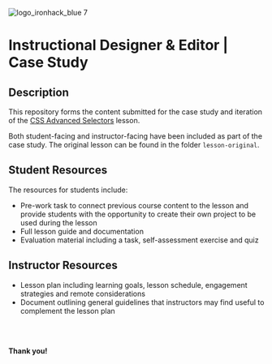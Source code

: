 ![logo_ironhack_blue 7](https://user-images.githubusercontent.com/23629340/40541063-a07a0a8a-601a-11e8-91b5-2f13e4e6b441.png)

# Instructional Designer & Editor | Case Study

##  Description

This repository forms the content submitted for the case study and iteration of the [CSS Advanced Selectors](https://github.com/ironhack-edu/temp-id-case-study/blob/master/lessons/css-selectors-advanced.md) lesson.

Both student-facing and instructor-facing have been included as part of the case study. The original lesson can be found in the folder `lesson-original`.

## Student Resources

The resources for students include:

- Pre-work task to connect previous course content to the lesson and provide students with the opportunity to create their own project to be used during the lesson
- Full lesson guide and documentation
- Evaluation material including a task, self-assessment exercise and quiz

## Instructor Resources

- Lesson plan including learning goals, lesson schedule, engagement strategies and remote considerations
- Document outlining general guidelines that instructors may find useful to complement the lesson plan

<br><br>

**Thank you!**
